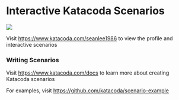 # Interactive Katacoda Scenarios

[![](http://shields.katacoda.com/katacoda/seanlee1986/count.svg)](https://www.katacoda.com/seanlee1986 "Get your profile on Katacoda.com")

Visit https://www.katacoda.com/seanlee1986 to view the profile and interactive scenarios

### Writing Scenarios
Visit https://www.katacoda.com/docs to learn more about creating Katacoda scenarios

For examples, visit https://github.com/katacoda/scenario-example
